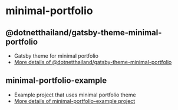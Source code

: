 # minimal-portfolio


## @dotnetthailand/gatsby-theme-minimal-portfolio
- Gatsby theme for minimal portfolio
- [More details of @dotnetthailand/gatsby-theme-minimal-portfolio](@dotnetthailand/gatsby-theme-minimal-portfolio/README.md)

## minimal-portfolio-example
- Example project that uses minimal portfolio theme
- [More details of minimal-portfolio-example project](minimal-portfolio-example/README.md)

